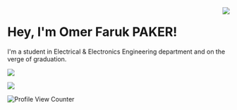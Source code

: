 <img align='right' src="https://github-readme-stats.vercel.app/api?username=OFP-TR&show_icons=true">

# Hey, I'm Omer Faruk PAKER! 
I'm a student in Electrical & Electronics Engineering department and on the verge of graduation.

[![](https://img.shields.io/badge/LinkedIn-0077B5?style=for-the-badge&logo=linkedin&logoColor=white)](https://www.linkedin.com/in/omer-faruk-paker-32b429191?lipi=urn%3Ali%3Apage%3Ad_flagship3_profile_view_base_contact_details%3BVODV4ot0QvCXDEeZjQ1ugA%3D%3D)

[![](https://img.shields.io/github/followers/OFP-TR?style=social)](https://www.github.com/OFP-TR)

![Profile View Counter](https://komarev.com/ghpvc/?username=OFP-TR)
